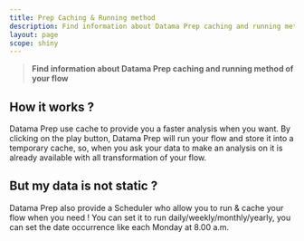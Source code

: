 ```yaml
---
title: Prep Caching & Running method
description: Find information about Datama Prep caching and running method of your flow
layout: page
scope: shiny
---
```


> **Find information about Datama Prep caching and running method of your flow**

## How it works ?

Datama Prep use cache to provide you a faster analysis when you want. By clicking on the play button, Datama Prep will run your flow and store it into a temporary cache, so, when you ask your data to make an analysis on it is already available with all transformation of your flow.

## But my data is not static ? 

Datama Prep also provide a Scheduler who allow you to run & cache your flow when you need ! 
You can set it to run daily/weekly/monthly/yearly, you can set the date occurrence like each Monday at 8.00 a.m.